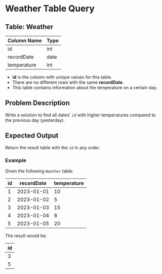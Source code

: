# Weather Table Query

## Table: Weather

| Column Name   | Type    |
|---------------|---------|
| id            | int     |
| recordDate    | date    |
| temperature   | int     |

- **id** is the column with unique values for this table.
- There are no different rows with the same **recordDate**.
- This table contains information about the temperature on a certain day.

## Problem Description

Write a solution to find all dates' `id` with higher temperatures compared to the previous day (yesterday).

## Expected Output

Return the result table with the `id` in any order.

### Example

Given the following `Weather` table:

| id  | recordDate | temperature |
|-----|------------|-------------|
| 1   | 2023-01-01 | 10          |
| 2   | 2023-01-02 | 5           |
| 3   | 2023-01-03 | 15          |
| 4   | 2023-01-04 | 8           |
| 5   | 2023-01-05 | 20          |

The result would be:

| id  |
|-----|
| 3   |
| 5   |


